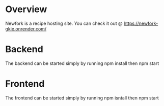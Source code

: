 # Overview

Newfork is a recipe hosting site. You can check it out @ https://newfork-gkie.onrender.com/

# Backend

The backend can be started simply by running npm install then npm start

# Frontend

The frontend can be started simply by running npm isntall then npm start
